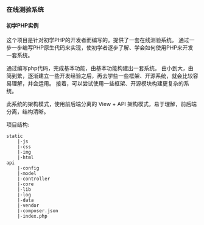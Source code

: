### 在线测验系统
#### 初学PHP实例

这个项目是针对初学PHP的开发者而编写的。提供了一套在线测验系统。
通过一步一步编写PHP原生代码来实现，使初学者逐步了解、学会如何使用PHP来开发一套系统。

通过编写php代码，完成基本功能，由基本功能构建出一套系统。
由小到大，由简到繁，逐渐建立一些开发经验之后，再去学些一些框架、开源系统，就会比较容易理解，并会运用。
接着，可以尝试使用一些框架、开源模块构建更复杂的系统。

此系统的架构模式，使用前后端分离的 View + API 架构模式，易于理解，前后端分离，结构清晰。

项目结构:

```
static
    |-js
    |-css
    |-img
    |-html
api
    |-config
    |-model
    |-controller
    |-core
    |-lib
    |-log
    |-data
    |-vendor
    |-composer.json
    |-index.php
    
```